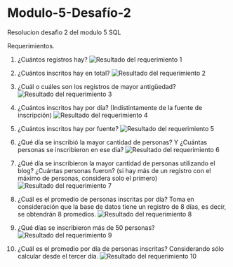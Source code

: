 # Modulo-5-Desafío-2

Resolucion desafio 2 del modulo 5 SQL

Requerimientos.

1. ¿Cuántos registros hay?
![Resultado del requerimiento 1](Soluciones/Solucion1.png)

2. ¿Cuántos inscritos hay en total?
![Resultado del requerimiento 2](Soluciones/Solucion2.png)

3. ¿Cuál o cuáles son los registros de mayor antigüedad?
![Resultado del requerimiento 3](Soluciones/Solucion3.png)

4. ¿Cuántos inscritos hay por día? (Indistintamente de la fuente de inscripción)
![Resultado del requerimiento 4](Soluciones/Solucion4.png)

5. ¿Cuántos inscritos hay por fuente?
![Resultado del requerimiento 5](Soluciones/Solucion5.png)

6. ¿Qué día se inscribió la mayor cantidad de personas? Y ¿Cuántas personas se
inscribieron en ese día?
![Resultado del requerimiento 6](Soluciones/Solucion6.png)

7. ¿Qué día se inscribieron la mayor cantidad de personas utilizando el blog? ¿Cuántas
personas fueron? (si hay más de un registro con el máximo de personas, considera
solo el primero)
![Resultado del requerimiento 7](Soluciones/Solucion7.png)

8. ¿Cuál es el promedio de personas inscritas por día? Toma en consideración que la
base de datos tiene un registro de 8 días, es decir, se obtendrán 8 promedios.
![Resultado del requerimiento 8](Soluciones/Solucion8.png)

9. ¿Qué días se inscribieron más de 50 personas?
![Resultado del requerimiento 9](Soluciones/Solucion9.png)

10. ¿Cuál es el promedio por día de personas inscritas?
Considerando sólo calcular desde el tercer día.
![Resultado del requerimiento 10](Soluciones/Solucion10.png)